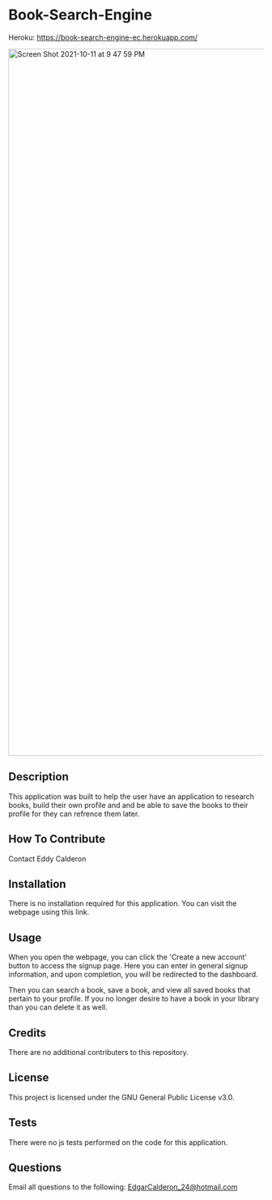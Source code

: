 # Book-Search-Engine

Heroku: https://book-search-engine-ec.herokuapp.com/


<img width="1396" alt="Screen Shot 2021-10-11 at 9 47 59 PM" src="https://user-images.githubusercontent.com/87398458/136888170-961d4462-4129-4a70-afee-0de400e5bd39.png">


## Description
This application was built to help the user have an application to research books, build their own profile and and be able to save the books to their profile for they can refrence them later.



## How To Contribute

Contact Eddy Calderon

## Installation

There is no installation required for this application. You can visit the webpage using this link.

## Usage

When you open the webpage, you can click the 'Create a new account' button to access the signup page. Here you can enter in general signup information, and upon completion, you will be redirected to the dashboard.

Then you can search a book, save a book, and view all saved books that pertain to your profile. If you no longer desire to have a book in your library than you can delete it as well.

## Credits

There are no additional contributers to this repository.

## License

This project is licensed under the GNU General Public License v3.0.


## Tests

There were no js tests performed on the code for this application.

## Questions

Email all questions to the following: EdgarCalderon_24@hotmail.com

